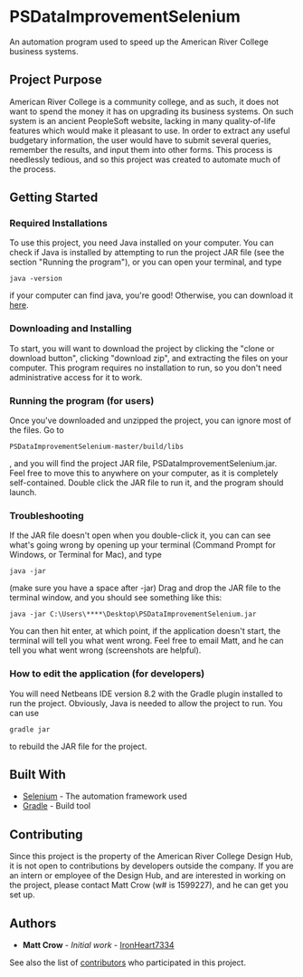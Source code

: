 # PSDataImprovementSelenium

An automation program used to speed up the American River College business systems.

## Project Purpose

American River College is a community college, and as such, it does not want to spend the money it has on upgrading its business systems.
On such system is an ancient PeopleSoft website, lacking in many quality-of-life features which would make it pleasant to use.
In order to extract any useful budgetary information, the user would have to submit several queries, remember the results, and input them into other forms.
This process is needlessly tedious, and so this project was created to automate much of the process.

## Getting Started

### Required Installations
To use this project, you need Java installed on your computer. You can check if Java is installed by attempting to run the project JAR file (see the section "Running the program"), or you can open your terminal, and type
```
java -version
```
if your computer can find java, you're good! Otherwise, you can download it [here](https://www.java.com/en/). 

### Downloading and Installing

To start, you will want to download the project by clicking the "clone or download button", clicking "download zip", and extracting the files on your computer.
This program requires no installation to run, so you don't need administrative access for it to work.

### Running the program (for users)

Once you've downloaded and unzipped the project, you can ignore most of the files. Go to 
```
PSDataImprovementSelenium-master/build/libs
```
, and you will find the project JAR file, PSDataImprovementSelenium.jar. Feel free to move this to anywhere on your computer, as it is completely self-contained. Double click the JAR file to run it, and the program should launch.

### Troubleshooting
If the JAR file doesn't open when you double-click it, you can can see what's going wrong by opening up your terminal (Command Prompt for Windows, or Terminal for Mac), and type
```
java -jar
```
(make sure you have a space after -jar) Drag and drop the JAR file to the terminal window, and you should see something like this:
```
java -jar C:\Users\****\Desktop\PSDataImprovementSelenium.jar
```
You can then hit enter, at which point, if the application doesn't start, the terminal will tell you what went wrong. Feel free to email Matt, and he can tell you what went wrong (screenshots are helpful).

### How to edit the application (for developers)

You will need Netbeans IDE version 8.2 with the Gradle plugin installed to run the project.
Obviously, Java is needed to allow the project to run. You can use
```
gradle jar
```
to rebuild the JAR file for the project.

## Built With

* [Selenium](https://selenium.dev/selenium/docs/api/java/index.html) - The automation framework used
* [Gradle](https://gradle.org/) - Build tool

## Contributing

Since this project is the property of the American River College Design Hub, it is not open to contributions by developers outside the company. If you are an intern or employee of the Design Hub, and are interested in working on the project, please contact Matt Crow (w# is 1599227), and he can get you set up.

## Authors

* **Matt Crow** - *Initial work* - [IronHeart7334](https://github.com/IronHeart7334)

See also the list of [contributors](https://github.com/design-hub-arc/PSDataImprovementSelenium/contributors) who participated in this project.
